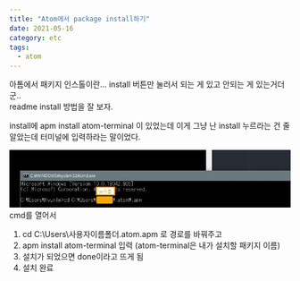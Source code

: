 ```yaml
---
title: "Atom에서 package install하기"
date: 2021-05-16
category: etc
tags:
  - atom
---
```



아톰에서 패키지 인스톨이란... install 버튼만 눌러서 되는 게 있고 안되는 게 있는거더군..  
readme install 방법을 잘 보자.

install에 apm install atom-terminal 이 있었는데 이게 그냥 난 install 누르라는 건 줄 알았는데
터미널에 입력하라는 말이었다.


<a href="/assets/post_img/21-05-16-1.jpg"><img src="/assets/post_img/21-05-16-1.jpg"></a>  
cmd를 열어서
1. cd C:\Users\사용자이름폴더\.atom\.apm 로 경로를 바꿔주고   
2. apm install atom-terminal 입력 (atom-terminal은 내가 설치할 패키지 이름)
3. 설치가 되었으면 done이라고 뜨게 됨
4. 설치 완료
